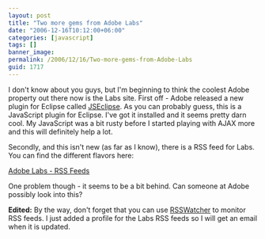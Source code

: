 ```yaml
---
layout: post
title: "Two more gems from Adobe Labs"
date: "2006-12-16T10:12:00+06:00"
categories: [javascript]
tags: []
banner_image: 
permalink: /2006/12/16/Two-more-gems-from-Adobe-Labs
guid: 1717
---
```


I don't know about you guys, but I'm beginning to think the coolest Adobe property out there now is the Labs site. First off - Adobe released a new plugin for Eclipse called <a href="http://labs.adobe.com/technologies/jseclipse/">JSEclipse</a>. As you can probably guess, this is a JavaScript plugin for Eclipse. I've got it installed and it seems pretty darn cool. My JavaScript was a bit rusty before I started playing with AJAX more and this will definitely help a lot. 

Secondly, and this isn't new (as far as I know), there is a RSS feed for Labs. You can find the different flavors here:

<a href="http://labs.adobe.com/rss_feeds/">Adobe Labs - RSS Feeds</a>

One problem though - it seems to be a bit behind. Can someone at Adobe possibly look into this?

<b>Edited:</b> By the way, don't forget that you can use <a href="http://www.rsswatcher.com">RSSWatcher</a> to monitor RSS feeds. I just added a profile for the Labs RSS feeds so I will get an email when it is updated.